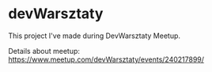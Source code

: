 # devWarsztaty

This project I've made during DevWarsztaty Meetup.

Details about meetup: https://www.meetup.com/devWarsztaty/events/240217899/
